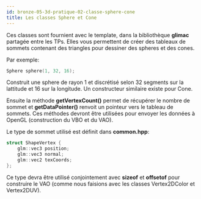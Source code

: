 ```yaml
---
id: bronze-05-3d-pratique-02-classe-sphere-cone
title: Les classes Sphere et Cone
---
```


Ces classes sont fournient avec le template, dans la bibliothèque **glimac** partagée entre les TPs. Elles vous permettent de créer des tableaux de sommets contenant des triangles pour dessiner des spheres et des cones.

Par exemple:

```cpp
Sphere sphere(1, 32, 16);
```

Construit une sphere de rayon 1 et discrétisé selon 32 segments sur la lattitude et 16 sur la longitude. Un constructeur similaire existe pour Cone.

Ensuite la méthode **getVertexCount()** permet de récupérer le nombre de sommet et **getDataPointer()** renvoit un pointeur vers le tableau de sommets. Ces méthodes devront être utilisées pour envoyer les données à OpenGL (construction du VBO et du VAO).

Le type de sommet utilisé est définit dans **common.hpp**:

```cpp
struct ShapeVertex {
    glm::vec3 position;
    glm::vec3 normal;
    glm::vec2 texCoords;
};
```

Ce type devra être utilisé conjointement avec **sizeof** et **offsetof** pour construire le VAO (comme nous faisions avec les classes Vertex2DColor et Vertex2DUV).